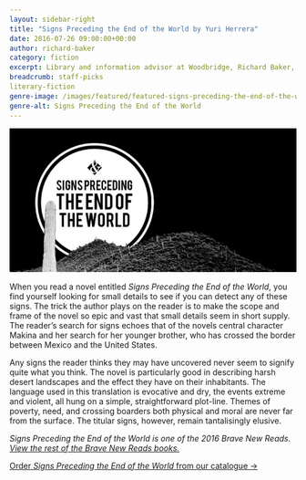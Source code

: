 ```yaml
---
layout: sidebar-right
title: "Signs Preceding the End of the World by Yuri Herrera"
date: 2016-07-26 09:00:00+00:00
author: richard-baker
category: fiction
excerpt: Library and information advisor at Woodbridge, Richard Baker, reviews one of the Brave New Reads.
breadcrumb: staff-picks
literary-fiction
genre-image: /images/featured/featured-signs-preceding-the-end-of-the-world-genre.jpg
genre-alt: Signs Preceding the End of the World
---
```


![Signs Preceding the End of the World by Yuri Herrera](/images/featured/featured-signs-preceding-the-end-of-the-world.jpg)

When you read a novel entitled <cite>Signs Preceding the End of the World</cite>, you find yourself looking for small details to see if you can detect any of these signs. The trick the author plays on the reader is to make the scope and frame of the novel so epic and vast that small details seem in short supply. The reader’s search for signs echoes that of the novels central character Makina and her search for her younger brother, who has crossed the border between Mexico and the United States.

Any signs the reader thinks they may have uncovered never seem to signify quite what you think. The novel is particularly good in describing harsh desert landscapes and the effect they have on their inhabitants. The language used in this translation is evocative and dry, the events extreme and violent, all hung on a simple, straightforward plot-line. Themes of poverty, need, and crossing boarders both physical and moral are never far from the surface. The titular signs, however, remain tantalisingly elusive.

<em><cite>Signs Preceding the End of the World</cite> is one of the 2016 Brave New Reads. [View the rest of the Brave New Reads books.](https://www.suffolklibraries.co.uk/new-suggestions/fiction/brave-new-reads-2016)</em>

[Order <cite>Signs Preceding the End of the World</cite> from our catalogue →](https://suffolk.spydus.co.uk/cgi-bin/spydus.exe/ENQ/OPAC/BIBENQ/13675608?QRY=CTIBIB%3C%20IRN(46866889)&QRYTEXT=Signs%20preceding%20the%20end%20of%20the%20world)
